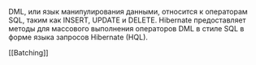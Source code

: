 DML, или язык манипулирования данными, относится к операторам SQL, таким как INSERT, UPDATE и DELETE. Hibernate предоставляет методы для массового выполнения операторов DML в стиле SQL в форме языка запросов Hibernate (HQL).

[[Batching]]